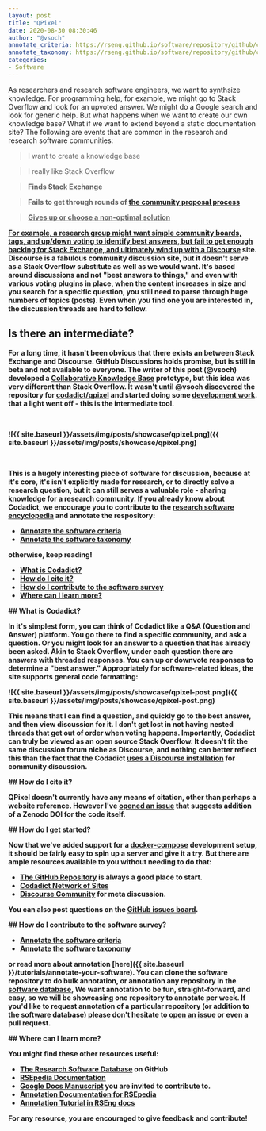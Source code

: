 ```yaml
---
layout: post
title: "QPixel"
date: 2020-08-30 08:30:46
author: "@vsoch"
annotate_criteria: https://rseng.github.io/software/repository/github/codadict/qpixel/annotate-criteria/
annotate_taxonomy: https://rseng.github.io/software/repository/github/codadict/qpixel/annotate-taxonomy/
categories:
- Software
---
```


As researchers and research software engineers, we want to synthsize knowledge. For
programming help, for example, we might go to Stack Overflow and look for an upvoted answer.
We might do a Google search and look for generic help. But what happens when we want to create
our own knowledge base? What if we want to extend beyond a static documentation site?
The following are events that are common in the research and research software communities:


> I want to create a knowledge base

> I really like Stack Overflow

> <strong>Finds Stack Exchange</strong>

> <strong>Fails to get through rounds of <a href="https://area51.stackexchange.com/" target="_blank">the community proposal process

> <strong>Gives up or choose a non-optimal solution</strong>

For example, a research group might want simple community boards, tags, and up/down voting 
to identify best answers, but fail to get enough backing for Stack Exchange, and ultimately wind up with a <a href="https://www.discourse.org/" target="_blank">Discourse</a>
site. Discourse is a fabulous community discussion site, but it doesn't serve as a Stack Overflow substitute as well
as we would want. It's based around discussions and not "best answers to things," and even with various voting plugins in place,
when the content increases in size and you search for a specific question, you still need to parse through huge numbers of 
topics (posts). Even when you find one you are interested in, the discussion threads are hard to follow.

## Is there an intermediate?

For a long time, it hasn't been obvious that there exists an between Stack Exchange and Discourse. GitHub Discussions
holds promise, but is still in beta and not available to everyone. The writer of this post (@vsoch) developed
a <a href="https://dl.acm.org/doi/abs/10.1145/3311790.3399616" target="_blank">Collaborative Knowledge Base</a>
prototype, but this idea was very different than Stack Overflow. It wasn't until @vsoch <a href="https://www.reddit.com/r/programming/comments/e4ujq5/codidact_building_better_communitydriven_qa/" target="_blank">discovered</a> the repository for <a href="https://codidact.com/">codadict/qpixel</a>
and started doing some <a href="https://github.com/codidact/qpixel/issues/70" target="_blank">development work</a>.
that a light went off - this is the intermediate tool.

<br>

![{{ site.baseurl }}/assets/img/posts/showcase/qpixel.png]({{ site.baseurl }}/assets/img/posts/showcase/qpixel.png)

<br>

This is a hugely interesting piece of software for discussion, because at it's core, it's isn't explicitly made for research, or to directly solve a research question, but it can still serves a valuable role - sharing knowledge for a research community. If you already know about Codadict, we encourage you to contribute to the [research software encyclopedia](https://rseng.github.io/rse/tutorials/annotation/) and annotate the respository:

<ul>
<li><a href="{{ page.annotate_criteria }}" target="_blank">Annotate the software criteria</a></li>
<li><a href="{{ page.annotate_taxonomy }}" target="_blank">Annotate the software taxonomy</a></li>
</ul>

otherwise, keep reading!

<!--more--> 

 - [What is Codadict?](#what-is)
 - [How do I cite it?](#cite)
 - [How do I contribute to the software survey](#contribute)
 - [Where can I learn more?](#learn-more)


<a id="what-is">
## What is Codadict?

In it's simplest form, you can think of Codadict like a Q&A (Question and Answer) platform. You go there to find
a specific community, and ask a question. Or you might look for an answer to a question that has already been asked.
Akin to Stack Overflow, under each question there are answers with threaded responses. You can up or downvote responses
to determine a "best answer." Appropriately for software-related ideas, the site supports general code formatting:

![{{ site.baseurl }}/assets/img/posts/showcase/qpixel-post.png]({{ site.baseurl }}/assets/img/posts/showcase/qpixel-post.png)

This means that I can find a question, and quickly go to the best answer, and then view discussion for it. I don't
get lost in not having nested threads that get out of order when voting happens. Importantly, Codadict can truly be viewed
as an open source Stack Overflow. It doesn't fit the same discussion forum niche as Discourse, and nothing can
better reflect this than the fact that the Codadict <a href="https://forum.codidact.org/t/great-plans-abound-or-how-were-going-to-launch-a-q-a-site-quicker/885" target="_blank">uses a Discourse installation</a> for community discussion.

<a id="cite">
## How do I cite it?

QPixel doesn't currently have any means of citation, other than perhaps a website reference. 
However I've [opened an issue](https://github.com/codidact/qpixel/issues/158) that suggests addition
of a Zenodo DOI for the code itself.

<a id="getting-started">
## How do I get started?

Now that we've added support for a <a href="https://github.com/codidact/qpixel/issues/70" target="_blank">docker-compose</a>
development setup, it should be fairly easy to spin up a server and give it a try. But there are ample resources available to
you without needing to do that:

 - [The GitHub Repository](https://github.com/codadict/qpixel) is always a good place to start.
 - [Codadict Network of Sites](https://codidact.com/)
 - [Discourse Community](https://forum.codidact.org/) for meta discussion.

You can also post questions on the [GitHub issues board](https://github.com/codadict/qpixel/issues).

<a id="contribute">
## How do I contribute to the software survey?

<ul>
  <li><a href="{{ page.annotate_criteria }}" target="_blank">Annotate the software criteria</a></li>
  <li><a href="{{ page.annotate_taxonomy }}" target="_blank">Annotate the software taxonomy</a></li>
</ul>

or read more about annotation [here]({{ site.baseurl }}/tutorials/annotate-your-software). You can clone the software repository to do
bulk annotation, or annotation any repository in the <a href="https://rseng.github.io/software/" target="_blank">software database</a>,
We want annotation to be fun, straight-forward, and easy, so we will be showcasing one repository to annotate per week.
If you'd like to request annotation of a particular repository (or addition to the software database)
please don't hesitate to [open an issue](https://github.com/rseng/software/issues) or even a pull request.

<a id="learn-more">
## Where can I learn more?

You might find these other resources useful:

 - [The Research Software Database](https://github.com/rseng/software) on GitHub
 - [RSEpedia Documentation](https://rseng.github.io/rse)
 - [Google Docs Manuscript](https://docs.google.com/document/d/1wDb0udH9OrFWrMBsAVb8RrUMCKKRHoyEep7yveJ1d0k/edit) you are invited to contribute to.
 - [Annotation Documentation for RSEpedia](https://rseng.github.io/rse/tutorials/annotation/)
 - [Annotation Tutorial in RSEng docs](https://rseng.github.io/rse/tutorials/annotation/)

For any resource, you are encouraged to give feedback and contribute!
